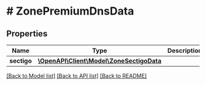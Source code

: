 # # ZonePremiumDnsData

## Properties

Name | Type | Description | Notes
------------ | ------------- | ------------- | -------------
**sectigo** | [**\OpenAPI\Client\Model\ZoneSectigoData**](ZoneSectigoData.md) |  | [optional]

[[Back to Model list]](../../README.md#models) [[Back to API list]](../../README.md#endpoints) [[Back to README]](../../README.md)
